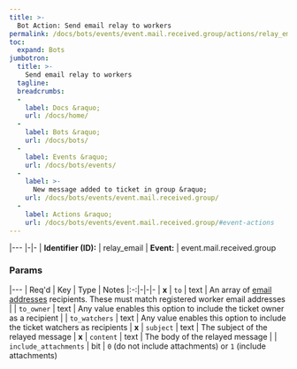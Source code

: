 ```yaml
---
title: >-
  Bot Action: Send email relay to workers
permalink: /docs/bots/events/event.mail.received.group/actions/relay_email/
toc:
  expand: Bots
jumbotron:
  title: >-
    Send email relay to workers
  tagline: 
  breadcrumbs:
  -
    label: Docs &raquo;
    url: /docs/home/
  -
    label: Bots &raquo;
    url: /docs/bots/
  -
    label: Events &raquo;
    url: /docs/bots/events/
  -
    label: >-
      New message added to ticket in group &raquo;
    url: /docs/bots/events/event.mail.received.group/
  -
    label: Actions &raquo;
    url: /docs/bots/events/event.mail.received.group/#event-actions
---
```


|---
|-|-
| **Identifier (ID):** | relay_email
| **Event:** | event.mail.received.group

### Params

|---
| Req'd | Key | Type | Notes
|:-:|-|-|-
| **x** | `to` | text | An array of [email addresses](/docs/records/types/address/) recipients. These must match registered worker email addresses
|  | `to_owner` | text | Any value enables this option to include the ticket owner as a recipient
|  | `to_watchers` | text | Any value enables this option to include the ticket watchers as recipients
| **x** | `subject` | text | The subject of the relayed message
| **x** | `content` | text | The body of the relayed message
|  | `include_attachments` | bit | `0` (do not include attachments) or `1` (include attachments)
